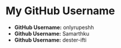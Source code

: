 
# My GitHub Username

- **GitHub Username:** onlyrupeshh
- **Github Username:** Samarthku
- **Github Username:** dester-ifti
